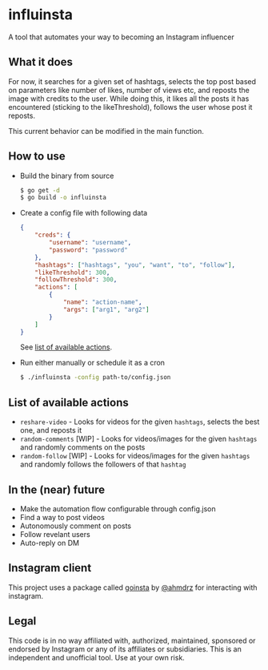 # influinsta
A tool that automates your way to becoming an Instagram influencer  

## What it does
For now, it searches for a given set of hashtags, selects the top post based on parameters like number of likes, number of views etc, and reposts the image with credits to the user. While doing this, it likes all the posts it has encountered (sticking to the likeThreshold), follows the user whose post it reposts. 

This current behavior can be modified in the main function. 

## How to use
- Build the binary from source
    ```bash
    $ go get -d
    $ go build -o influinsta
    ```
- Create a config file with following data
    ```json
    {
        "creds": {
            "username": "username",
            "password": "password"
        },
        "hashtags": ["hashtags", "you", "want", "to", "follow"],
        "likeThreshold": 300,
        "followThreshold": 300,
        "actions": [
            {
                "name": "action-name",
                "args": ["arg1", "arg2"]
            }
        ]
    }
    ```
    See [list of available actions](##List-of-available-actions).

- Run either manually or schedule it as a cron
    ```bash
    $ ./influinsta -config path-to/config.json
    ```

## List of available actions
- `reshare-video` - Looks for videos for the given `hashtags`, selects the best one, and reposts it 
- `random-comments` [WIP] - Looks for videos/images for the given `hashtags` and randomly comments on the posts
- `random-follow` [WIP] - Looks for videos/images for the given `hashtags` and randomly follows the followers of that `hashtag`

## In the (near) future
- Make the automation flow configurable through config.json
- Find a way to post videos
- Autonomously comment on posts
- Follow revelant users
- Auto-reply on DM

## Instagram client
This project uses a package called [goinsta](https://github.com/ahmdrz/goinsta) by [@ahmdrz](https://github.com/ahmdrz) for interacting with instagram.

## Legal
This code is in no way affiliated with, authorized, maintained, sponsored or endorsed by Instagram or any of its affiliates or subsidiaries. This is an independent and unofficial tool. Use at your own risk.